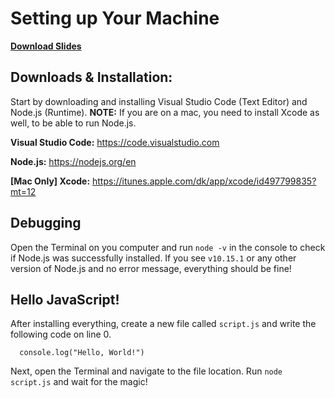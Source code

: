 # Setting up Your Machine

**[Download Slides](https://github.com/martensievers/Introduction-to-Programming-and-Application-Design/raw/master/setting-up-your-machine/Lesson%201%20-%20Setting%20up%20Your%20Machine.pdf)**


## Downloads & Installation:

Start by downloading and installing Visual Studio Code (Text Editor) and Node.js (Runtime). **NOTE:** If you are on a mac, you need to install Xcode as well, to be able to run Node.js.

**Visual Studio Code:** https://code.visualstudio.com

**Node.js:** https://nodejs.org/en

**[Mac Only] Xcode:** https://itunes.apple.com/dk/app/xcode/id497799835?mt=12




## Debugging

Open the Terminal on you computer and run `node -v` in the console to check if Node.js was successfully installed. If you see `v10.15.1` or any other version of Node.js and no error message, everything should be fine!




## Hello JavaScript!

After installing everything, create a new file called `script.js` and write the following code on line 0.

      console.log("Hello, World!")

Next, open the Terminal and navigate to the file location. Run `node script.js` and wait for the magic!
